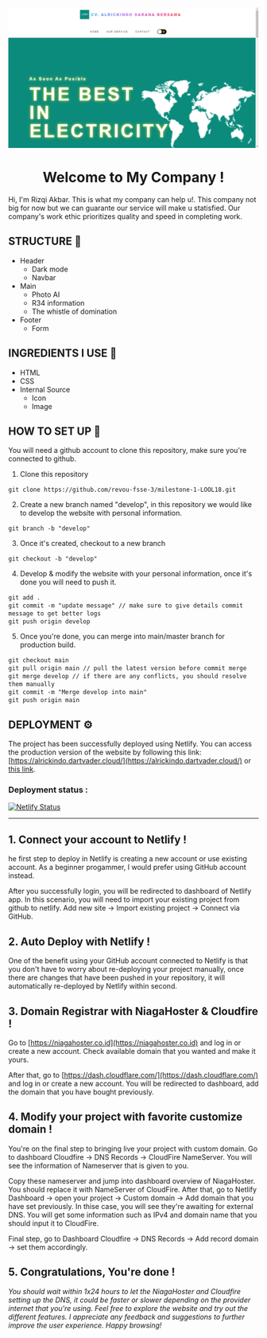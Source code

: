 ![Header](./Assets/Image/head%20web.png)

<h1 align="center">Welcome to My Company !</h1>
Hi, I'm Rizqi Akbar. This is what my company can help u!. This company not big for now but we can guarante our service will make u statisfied. Our company's work ethic prioritizes quality and speed in completing work.

## STRUCTURE 📰

- Header
  - Dark mode
  - Navbar
- Main
  - Photo AI
  - R34 information
  - The whistle of domination
- Footer
  - Form

## INGREDIENTS I USE 📜

- HTML
- CSS
- Internal Source
  - Icon
  - Image

## HOW TO SET UP 📰

You will need a github account to clone this repository, make sure you're connected to github.

1. Clone this repository

```
git clone https://github.com/revou-fsse-3/milestone-1-LOOL18.git
```

2. Create a new branch named "develop", in this repository we would like to develop the website with personal information.

```
git branch -b "develop"
```

3. Once it's created, checkout to a new branch

```
git checkout -b "develop"
```

4. Develop & modify the website with your personal information, once it's done you will need to push it.

```
git add .
git commit -m "update message" // make sure to give details commit message to get better logs
git push origin develop
```

5. Once you're done, you can merge into main/master branch for production build.

```
git checkout main
git pull origin main // pull the latest version before commit merge
git merge develop // if there are any conflicts, you should resolve them manually
git commit -m "Merge develop into main"
git push origin main
```

## DEPLOYMENT ⚙️

The project has been successfully deployed using Netlify. You can access the production version of the website by following this link: [https://alrickindo.dartvader.cloud/](https://alrickindo.dartvader.cloud/) or [this link](https://alrickindo.dartvader.cloud/).

### Deployment status :

[![Netlify Status](https://api.netlify.com/api/v1/badges/4f459b63-ef8d-4352-99a4-9efe96466988/deploy-status)](https://app.netlify.com/sites/glittery-horse-3be537/deploys)

---

## **1. Connect your account to Netlify !**

he first step to deploy in Netlify is creating a new account or use existing account. As a beginner progammer, I would prefer using GitHub account instead.

After you successfully login, you will be redirected to dashboard of Netlify app. In this scenario, you will need to import your existing project from github to netlify. Add new site -> Import existing project -> Connect via GitHub.

## **2. Auto Deploy with Netlify !**

One of the benefit using your GitHub account connected to Netlify is that you don't have to worry about re-deploying your project manually, once there are changes that have been pushed in your repository, it will automatically re-deployed by Netlify within second.

## **3. Domain Registrar with NiagaHoster & Cloudfire !**

Go to [https://niagahoster.co.id](https://niagahoster.co.id) and log in or create a new account. Check available domain that you wanted and make it yours.

After that, go to [https://dash.cloudflare.com/](https://dash.cloudflare.com/) and log in or create a new account. You will be redirected to dashboard, add the domain that you have bought previously.

## **4. Modify your project with favorite customize domain !**

You're on the final step to bringing live your project with custom domain. Go to dashboard Cloudfire -> DNS Records -> CloudFire NameServer. You will see the information of Nameserver that is given to you.

Copy these nameserver and jump into dashboard overview of NiagaHoster. You should replace it with NameServer of CloudFire. After that, go to Netlify Dashboard -> open your project -> Custom domain -> Add domain that you have set previously. In thise case, you will see they're awaiting for external DNS. You will get some information such as IPv4 and domain name that you should input it to CloudFire.

Final step, go to Dashboard Cloudfire -> DNS Records -> Add record domain -> set them accordingly.

## **5. Congratulations, You're done !**

_You should wait within 1x24 hours to let the NiagaHoster and Cloudfire setting up the DNS, it could be faster or slower depending on the provider internet that you're using.
Feel free to explore the website and try out the different features. I appreciate any feedback and suggestions to further improve the user experience.
Happy browsing!_
